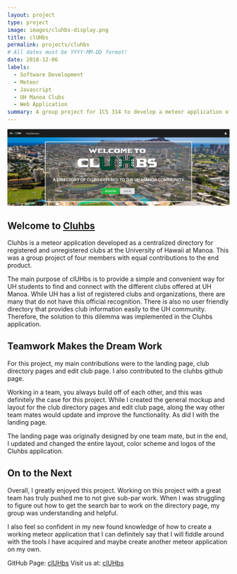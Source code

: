 ```yaml
---
layout: project
type: project
image: images/cluhbs-display.png
title: clUHbs
permalink: projects/cluhbs
# All dates must be YYYY-MM-DD format!
date: 2018-12-06
labels:
  - Software Development
  - Meteor
  - Javascript
  - UH Manoa Clubs
  - Web Application
summary: A group project for ICS 314 to develop a meteor application of a directory for University of Hawaii at Manoa clubs.
---
```


<img class="ui centered fluid image" src="../images/welcome-to-cluhbs.PNG">

## Welcome to [Cluhbs](http://cluhbs.meteorapp.com/#/)
Cluhbs is a meteor application developed as a centralized directory for registered and unregistered clubs at the University of Hawaii at Manoa. This was a group project of four members with equal contributions to the end product.

The main purpose of clUHbs is to provide a simple and convenient way for UH students to find and connect with the different clubs offered at UH Manoa. While UH has a list of registered clubs and organizations, there are many that do not have this official recognition. There is also no user friendly directory that provides club information easily to the UH community. Therefore, the solution to this dilemma was implemented in the Cluhbs application.

## Teamwork Makes the Dream Work
For this project, my main contributions were to the landing page, club directory pages and edit club page. I also contributed to the cluhbs github page.

Working in a team, you always build off of each other, and this was definitely the case for this project. While I created the general mockup and layout for the club directory pages and edit club page, along the way other team mates would update and improve the functionality. As did I with the landing page.

The landing page was originally designed by one team mate, but in the end, I updated and
changed the entire layout, color scheme and logos of the Cluhbs application.

## On to the Next
Overall, I greatly enjoyed this project. Working on this project with a great team has truly pushed me to not give sub-par work. When I was struggling to figure out how to get the search bar to work on the directory page, my group was understanding and helpful.

I also feel so confident in my new found knowledge of how to create a working meteor application that I can definitely say that I will fiddle around with the tools I have acquired and maybe create another meteor application on my own.

GitHub Page: <a href="https://cluhbs.github.io/"><i class="large github icon "></i>clUHbs</a>
Visit us at: <a href="http://cluhbs.meteorapp.com/#/">clUHbs</a>
